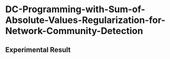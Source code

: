 # DC-Programming-with-Sum-of-Absolute-Values-Regularization-for-Network-Community-Detection

## Experimental Result

